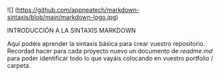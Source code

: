 ![] (https://github.com/appneatech/markdown-sintaxis/blob/main/markdown-logo.jpg)

INTRODUCCIÓN A LA SINTAXIS MARKDOWN

Aquí podéis aprender la sintaxis básica para crear vuestro repositorio. Recordad hacer para cada proyecto nuevo un documento de *readme.md* para poder identificar todo lo que vayáis colocando en vuestro portfolio / carpeta.

